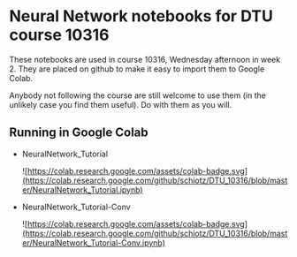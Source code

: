 # Neural Network notebooks for DTU course 10316

These notebooks are used in course 10316, Wednesday afternoon in week 2.  They are placed on github to make it easy to import them to Google Colab.

Anybody not following the course are still welcome to use them (in the unlikely case you find them useful).  Do with them as you will.


## Running in Google Colab

* NeuralNetwork_Tutorial

  ![https://colab.research.google.com/assets/colab-badge.svg](https://colab.research.google.com/github/schiotz/DTU_10316/blob/master/NeuralNetwork_Tutorial.ipynb)
    
* NeuralNetwork_Tutorial-Conv

  ![https://colab.research.google.com/assets/colab-badge.svg](https://colab.research.google.com/github/schiotz/DTU_10316/blob/master/NeuralNetwork_Tutorial-Conv.ipynb)



